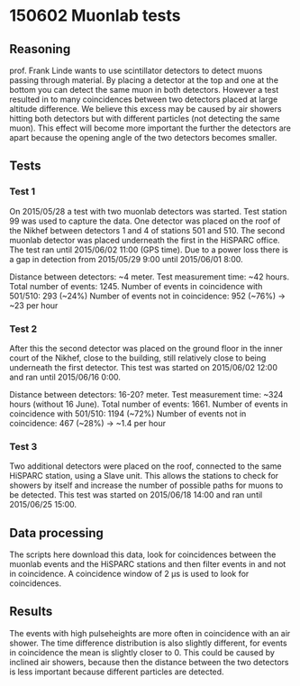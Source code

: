 # 150602 Muonlab tests

## Reasoning

prof. Frank Linde wants to use scintillator detectors to detect muons
passing through material. By placing a detector at the top and one at
the bottom you can detect the same muon in both detectors. However a
test resulted in to many coincidences between two detectors placed at
large altitude difference. We believe this excess may be caused by air
showers hitting both detectors but with different particles (not
detecting the same muon). This effect will become more important the
further the detectors are apart because the opening angle of the two
detectors becomes smaller.


## Tests

### Test 1

On 2015/05/28 a test with two muonlab detectors was started. Test
station 99 was used to capture the data. One detector was placed on the
roof of the Nikhef between detectors 1 and 4 of stations 501 and 510.
The second muonlab detector was placed underneath the first in the
HiSPARC office. The test ran until 2015/06/02 11:00 (GPS time).
Due to a power loss there is a gap in detection from 2015/05/29 9:00 until 2015/06/01 8:00.

Distance between detectors: ~4 meter.
Test measurement time: ~42 hours.
Total number of events: 1245.
Number of events in coincidence with 501/510: 293 (~24%)
Number of events not in coincidence: 952 (~76%) -> ~23 per hour


### Test 2

After this the second detector was placed on the ground floor in the
inner court of the Nikhef, close to the building, still relatively close
to being underneath the first detector. This test was started on
2015/06/02 12:00 and ran until 2015/06/16 0:00.

Distance between detectors: 16-20? meter.
Test measurement time: ~324 hours (without 16 June).
Total number of events: 1661.
Number of events in coincidence with 501/510: 1194 (~72%)
Number of events not in coincidence: 467 (~28%) -> ~1.4 per hour


### Test 3

Two additional detectors were placed on the roof, connected to the same
HiSPARC station, using a Slave unit. This allows the stations to check
for showers by itself and increase the number of possible paths for
muons to be detected. This test was started on 2015/06/18 14:00 and ran
until 2015/06/25 15:00.


## Data processing

The scripts here download this data, look for coincidences between the
muonlab events and the HiSPARC stations and then filter events in and
not in coincidence. A coincidence window of 2 µs is used to look for
coincidences.


## Results

The events with high pulseheights are more often in coincidence with an
air shower. The time difference distribution is also slightly different,
for events in coincidence the mean is slightly closer to 0. This could
be caused by inclined air showers, because then the distance between the
two detectors is less important because different particles are detected.
